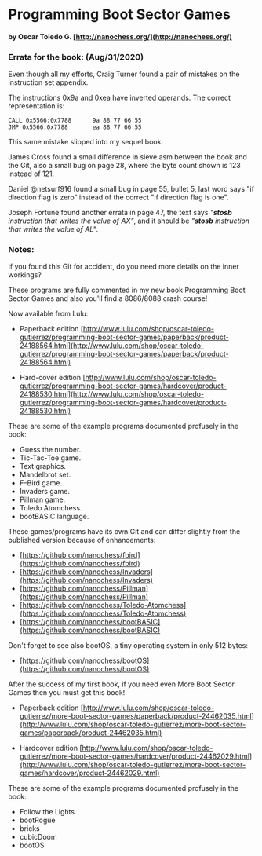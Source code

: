 # Programming Boot Sector Games
#### by Oscar Toledo G. [http://nanochess.org/](http://nanochess.org/)

### Errata for the book: (Aug/31/2020)

Even though all my efforts, Craig Turner found a pair of mistakes on the instruction set appendix.

The instructions 0x9a and 0xea have inverted operands. The correct representation is:

    CALL 0x5566:0x7788      9a 88 77 66 55
    JMP 0x5566:0x7788       ea 88 77 66 55

This same mistake slipped into my sequel book.

James Cross found a small difference in sieve.asm between the book and the Git, also a small bug on page 28, where the byte count shown is 123 instead of 121.

Daniel @netsurf916 found a small bug in page 55, bullet 5, last word says "if direction flag is zero" instead of the correct "if direction flag is one".

Joseph Fortune found another errata in page 47, the text says _"**stosb** instruction that writes the value of AX"_, and it should be _"**stosb** instruction that writes the value of AL"_.

### Notes:

If you found this Git for accident, do you need more details on the inner workings? 

These programs are fully commented in my new book Programming Boot Sector Games and
also you'll find a 8086/8088 crash course!

Now available from Lulu:

  * Paperback edition [http://www.lulu.com/shop/oscar-toledo-gutierrez/programming-boot-sector-games/paperback/product-24188564.html](http://www.lulu.com/shop/oscar-toledo-gutierrez/programming-boot-sector-games/paperback/product-24188564.html)

  * Hard-cover edition [http://www.lulu.com/shop/oscar-toledo-gutierrez/programming-boot-sector-games/hardcover/product-24188530.html](http://www.lulu.com/shop/oscar-toledo-gutierrez/programming-boot-sector-games/hardcover/product-24188530.html)

These are some of the example programs documented profusely in the book:

  * Guess the number.
  * Tic-Tac-Toe game.
  * Text graphics.
  * Mandelbrot set.
  * F-Bird game.
  * Invaders game.
  * Pillman game.
  * Toledo Atomchess.
  * bootBASIC language.

These games/programs have its own Git and can differ slightly from the published version because of enhancements:

  * [https://github.com/nanochess/fbird](https://github.com/nanochess/fbird)  
  * [https://github.com/nanochess/Invaders](https://github.com/nanochess/Invaders)
  * [https://github.com/nanochess/Pillman](https://github.com/nanochess/Pillman)
  * [https://github.com/nanochess/Toledo-Atomchess](https://github.com/nanochess/Toledo-Atomchess)
  * [https://github.com/nanochess/bootBASIC](https://github.com/nanochess/bootBASIC)
  
Don't forget to see also bootOS, a tiny operating system in only 512 bytes:

  * [https://github.com/nanochess/bootOS](https://github.com/nanochess/bootOS)

After the success of my first book, if you need even More Boot Sector Games then you must get this book!

  * Paperback edition [http://www.lulu.com/shop/oscar-toledo-gutierrez/more-boot-sector-games/paperback/product-24462035.html](http://www.lulu.com/shop/oscar-toledo-gutierrez/more-boot-sector-games/paperback/product-24462035.html)

  * Hardcover edition [http://www.lulu.com/shop/oscar-toledo-gutierrez/more-boot-sector-games/hardcover/product-24462029.html](http://www.lulu.com/shop/oscar-toledo-gutierrez/more-boot-sector-games/hardcover/product-24462029.html)

These are some of the example programs documented profusely
in the book:

  * Follow the Lights
  * bootRogue
  * bricks
  * cubicDoom
  * bootOS
